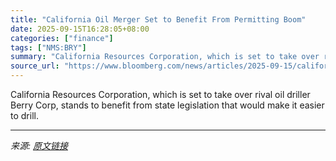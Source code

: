 ```yaml
---
title: "California Oil Merger Set to Benefit From Permitting Boom"
date: 2025-09-15T16:28:05+08:00
categories: ["finance"]
tags: ["NMS:BRY"]
summary: "California Resources Corporation, which is set to take over rival oil driller Berry Corp, stands to benefit from state legislation that would make it easier to drill."
source_url: "https://www.bloomberg.com/news/articles/2025-09-15/california-oil-merger-set-to-benefit-from-well-permitting-boom"
---
```


California Resources Corporation, which is set to take over rival oil driller Berry Corp, stands to benefit from state legislation that would make it easier to drill.

---

*来源: [原文链接](https://www.bloomberg.com/news/articles/2025-09-15/california-oil-merger-set-to-benefit-from-well-permitting-boom)*
